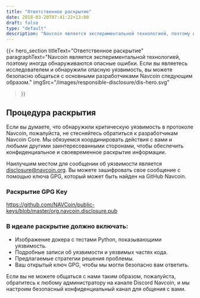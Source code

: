 ```yaml
---
title: "Ответственное раскрытие"
date: 2018-03-20T07:41:22+13:00
draft: false
type: "default"
description: "Navcoin является экспериментальной технологией, поэтому иногда обнаруживаются опасные ошибки. Если вы являетесь исследователем и обнаружили опасную уязвимость, вы можете безопасно общаться с основными разработчиками Navcoin следующим образом."
---
```

{{< hero_section
titleText="Ответственное раскрытие"
paragraphText="Navcoin является экспериментальной технологией, поэтому иногда обнаруживаются опасные ошибки. Если вы являетесь исследователем и обнаружили опасную уязвимость, вы можете безопасно общаться с основными разработчиками Navcoin следующим образом."
imgSrc="/images/responsible-disclosure/dis-hero.svg"
>}}


<div class="grey">
    <div class="article">
        <h2 class="article-title">
            Процедура раскрытия
        </h2>
        <p>Если вы думаете, что обнаружили критическую уязвимость в протоколе Navcoin, пожалуйста, не стесняйтесь обратиться к разработчикам Navcoin Core. Мы обязуемся координировать действия с вами и любыми другими заинтересованными сторонами, чтобы обеспечить конфиденциальное и своевременное раскрытие информации.</p>
        <p>Наилучшим местом для сообщении об уязвимости является <a href="#">disclosure@navcoin.org</a>. Вы можете зашифровать свое сообщение с помощью ключа GPG, который может быть найден на GitHub Navcoin.</p>
        <h3 class="article-sml-title">Раскрытие GPG Key</h3>
        <p>
            <a href="https://github.com/NAVCoin/public-keys/blob/master/org.navcoin.disclosure.pub" target="_blank">
                https://github.com/NAVCoin/public-keys/blob/master/org.navcoin.disclosure.pub
            </a>
        </p>
        <h3>В идеале раскрытие должно включать:</h3>
        <ul>
            <li>Изображение докера с тестами Python, показывающими уязвимость.</li>
            <li>Подробные записи об уязвимости и уязвимых частях кода.</li>
            <li>Предлагаемые стратегии решения проблемы.</li>
            <li>Ваш открытый ключ GPG, чтобы мы могли безопасно вам ответить.</li>
        </ul>
        <p>Если вы не можете общаться с нами таким образом, пожалуйста, обратитесь к любому администратору на канале Discord Navcoin, и мы настроим безопасный конфиденциальный канал для общения с вами.</p>
    </div>
</div>

<style>

</style>
